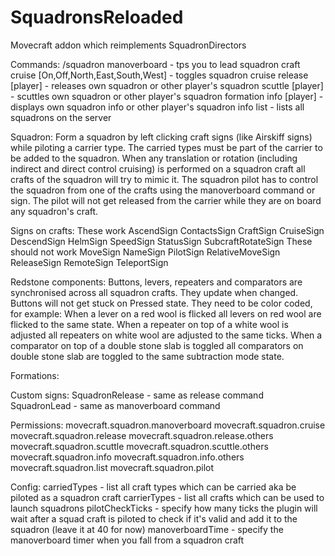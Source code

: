# SquadronsReloaded
Movecraft addon which reimplements SquadronDirectors

Commands:
/squadron
 manoverboard - tps you to lead squadron craft
 cruise [On,Off,North,East,South,West] - toggles squadron cruise
 release [player] - releases own squadron or other player's squadron
 scuttle [player] - scuttles own squadron or other player's squadron
 formation
 info [player] - displays own squadron info or other player's squadron info
 list - lists all squadrons on the server

Squadron:
 Form a squadron by left clicking craft signs (like Airskiff signs) while piloting a carrier type.
 The carried types must be part of the carrier to be added to the squadron.
 When any translation or rotation (including indirect and direct control cruising) is performed on a squadron craft
all crafts of the squadron will try to mimic it.
 The squadron pilot has to control the squadron from one of the crafts using the manoverboard command or sign.
 The pilot will not get released from the carrier while they are on board any squadron's craft.

Signs on crafts:
 These work
  AscendSign
  ContactsSign
  CraftSign
  CruiseSign
  DescendSign
  HelmSign
  SpeedSign
  StatusSign
  SubcraftRotateSign
 These should not work
  MoveSign
  NameSign
  PilotSign
  RelativeMoveSign
  ReleaseSign
  RemoteSign
  TeleportSign

Redstone components:
 Buttons, levers, repeaters and comparators are synchronised across all squadron crafts.
 They update when changed.
 Buttons will not get stuck on Pressed state.
 They need to be color coded, for example:
  When a lever on a red wool is flicked all levers on red wool are flicked to the same state.
  When a repeater on top of a white wool is adjusted all repeaters on white wool are adjusted to the same ticks.
  When a comparator on top of a double stone slab is toggled all comparators on double stone slab are toggled to the same subtraction mode state.

Formations:

Custom signs:
 SquadronRelease - same as release command
 SquadronLead - same as manoverboard command

Permissions:
 movecraft.squadron.manoverboard
 movecraft.squadron.cruise
 movecraft.squadron.release
 movecraft.squadron.release.others
 movecraft.squadron.scuttle
 movecraft.squadron.scuttle.others
 movecraft.squadron.info
 movecraft.squadron.info.others
 movecraft.squadron.list
 movecraft.squadron.pilot

Config:
 carriedTypes - list all craft types which can be carried aka be piloted as a squadron craft
 carrierTypes - list all crafts which can be used to launch squadrons
 pilotCheckTicks - specify how many ticks the plugin will wait after a squad craft is piloted to check if it's valid and add it to the squadron (leave it at 40 for now)
 manoverboardTime - specify the manoverboard timer when you fall from a squadron craft
